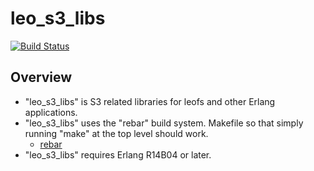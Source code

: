 leo_s3_libs
===========
[![Build Status](https://secure.travis-ci.org/leo-project/leo_s3_libs.png?branch=master)](http://travis-ci.org/leo-project/leo_s3_libs)

Overview
--------
* "leo_s3_libs" is S3 related libraries for leofs and other Erlang applications.
* "leo_s3_libs" uses the "rebar" build system. Makefile so that simply running "make" at the top level should work.
  * [rebar](https://github.com/basho/rebar)
* "leo_s3_libs" requires Erlang R14B04 or later.
